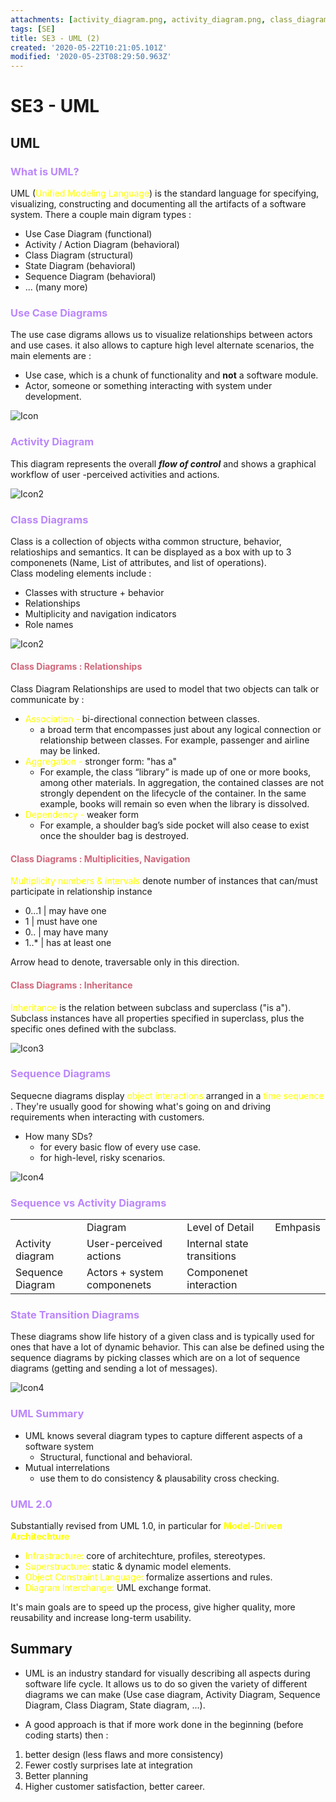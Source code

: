 ```yaml
---
attachments: [activity_diagram.png, activity_diagram.png, class_diagram.png, class_diagram.png, classInheritance_diagram.png, classInheritance_diagram.png, sequence_diagram.png, sequence_diagram.png, state_diagram.png, state_diagram.png, useCase_diagram.png, useCase_diagram.png]
tags: [SE]
title: SE3 - UML (2)
created: '2020-05-22T10:21:05.101Z'
modified: '2020-05-23T08:29:50.963Z'
---
```


# SE3 - UML

## UML

<h3><font color="#BB86FC">What is UML?</font></h3>

UML (<font color="yellow">Unified Modeling Language</font>) is the standard language for specifying, visualizing, constructing and documenting all the artifacts of a software system. There a couple main digram types :

* Use Case Diagram (functional)
* Activity / Action Diagram (behavioral)
* Class Diagram (structural)
* State Diagram (behavioral)
* Sequence Diagram (behavioral)
* ... (many more)

<h3><font color="#BB86FC">Use Case Diagrams</font></h3>

The use case digrams allows us to visualize relationships between actors and use cases. it also allows to capture high level alternate scenarios, the main elements are :

* Use case, which is a chunk of functionality and <b>not</b> a software module.
* Actor, someone or something interacting with system under development.

![Icon](@attachment/useCase_diagram.png)

<h3><font color="#BB86FC">Activity Diagram</font></h3>

This diagram represents the overall ***flow of control*** and shows a graphical workflow of user -perceived activities and actions. 

![Icon2](@attachment/activity_diagram.png)

<h3><font color="#BB86FC">Class Diagrams</font></h3>

Class is a collection of objects witha common structure, behavior, relatioships and semantics. 
It can be displayed as a box with up to 3 componenets (Name, List of attributes, and list of operations). <br>
Class modeling elements include :
* Classes with structure + behavior
* Relationships
* Multiplicity and navigation indicators
* Role names

![Icon2](@attachment/class_diagram.png)

<h4><font color="#CF6679">Class Diagrams : Relationships</font></h4>

Class Diagram Relationships are used to model that two objects can talk or communicate by :
* <font color="yellow">Association - </font> bi-directional connection between classes.
  * a broad term that encompasses just about any logical connection or relationship between classes. For example, passenger and airline may be linked.
* <font color="yellow">Aggregation - </font> stronger form: "has a"
  * For example, the class “library” is made up of one or more books, among other materials. In aggregation, the contained classes are not strongly dependent on the lifecycle of the container. In the same example, books will remain so even when the library is dissolved.
* <font color="yellow">Dependency - </font> weaker form
  * For example, a shoulder bag’s side pocket will also cease to exist once the shoulder bag is destroyed.

<h4><font color="#CF6679">Class Diagrams : Multiplicities, Navigation</font></h4>

<font color="yellow">Multiplicity numbers & intervals </font> denote number of instances that can/must participate in relationship instance
  * 0...1 | may have one
  * 1 | must have one
  * 0.. | may have many
  * 1..* | has at least one

<font color="">Arrow head</font> to denote, traversable only in this direction.


<h4><font color="#CF6679">Class Diagrams : Inheritance</font></h4>

<font color="yellow">Inheritance </font> is the relation between subclass and superclass ("is a"). Subclass instances have all properties specified in superclass, plus the specific ones defined with the subclass. 

![Icon3](@attachment/classInheritance_diagram.png)

<h3><font color="#BB86FC">Sequence Diagrams</font></h3>

Sequecne diagrams display <font color="yellow"> object interactions </font> arranged in a <font color="yellow"> time sequence </font>. They're usually good for showing what's going on and driving requirements when interacting with customers. 

* How many SDs? 
  * for every basic flow of every use case.
  * for high-level, risky scenarios.

![Icon4](@attachment/sequence_diagram.png)

<h3><font color="#BB86FC">Sequence vs Activity Diagrams</font></h3>

<table>
<th>
  <td>Diagram </td>
  <td>Level of Detail</td>
  <td>Emhpasis</td>
</th>
<tr>
  <td>Activity diagram</td>
  <td>User-perceived actions</td>
  <td>Internal state transitions</td>
</tr>
<tr>
  <td>Sequence Diagram</td>
  <td>Actors + system componenets</td>
  <td>Componenet interaction</td>
</tr>
</table>

<h3><font color="#BB86FC">State Transition Diagrams</font></h3>

These diagrams show life history of a given class and is typically used for ones that have a lot of dynamic behavior. This can alse be defined using the sequence diagrams by picking classes which are on a lot of sequence diagrams (getting and sending a lot of messages).

![Icon4](@attachment/state_diagram.png)

<h3><font color="#BB86FC">UML Summary</font></h3>

* UML knows several diagram types to capture different aspects of a software system
  * Structural, functional and behavioral.
* Mutual interrelations
  * use them to do consistency & plausability cross checking.

<h3><font color="#BB86FC">UML 2.0</font></h3>

Substantially revised from UML 1.0, in particular for <b><font color="yellow">Model-Driven Architechture</font></b>
* <font color="yellow">Infrastracture:</font> core of architechture, profiles, stereotypes.
* <font color="yellow">Superstructure:</font> static & dynamic model elements.
* <font color="yellow">Object Constraint Language:</font> formalize assertions and rules.
* <font color="yellow">Diagram Interchange:</font> UML exchange format.

It's main goals are to speed up the process, give higher quality, more reusability and increase long-term usability.


## Summary

* UML is an industry standard for visually describing all aspects during software life cycle. It allows us to do so given the variety of different diagrams we can make (Use case diagram, Activity Diagram, Sequence Diagram, Class Diagram, State diagram, ...).

* A good approach is that if more work done in the beginning (before coding starts) then :
1. better design (less flaws and more consistency)
2. Fewer costly surprises late at integration
3. Better planning
4. Higher customer satisfaction, better career.


